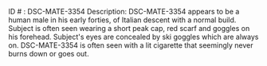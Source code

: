 ID # : DSC-MATE-3354
Description: DSC-MATE-3354 appears to be a human male in his early forties, of Italian descent with a normal build. Subject is often seen wearing a short peak cap, red scarf and goggles on his forehead. Subject's eyes are concealed by ski goggles which are always on. DSC-MATE-3354 is often seen with a lit cigarette that seemingly never burns down or goes out.